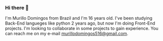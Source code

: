 ### Hi there 👋

I'm Murillo Domingos from Brazil and I'm 16 years old. I've been studying Back-End langueges like python 2 years ago, but now I'm doing Front-End projects. I'm looking to collaborate in some projects to gain experience. You can reach me on my e-mail murillodomingos516@gmail.com.

